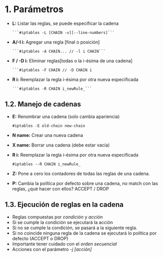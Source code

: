 # 1. Parámetros

- **L:** Listar las reglas, se puede especificar la cadena

      ```#iptables -L [CHAIN -v][--line-numbers]```

- **A/-I i:** Agregar una regla [final o posición]

      ```#iptables -A CHAIN... // -l i CHAIN```

- **F / -D i:** Eliminar reglas[todas o la i-ésima de una cadena]

      ```#iptables -F CHAIN // -D CHAIN i

- **R i:** Reemplazar la regla i-ésima por otra nueva especificada

      ```#iptables -R CHAIN i_newRule_```

## 1.2. Manejo de cadenas

- **E:** Renombrar una cadena (solo cambia apariencia)

    ```#iptables -E old-chain new-chain```

- **N name:** Crear una nueva cadena
- **X name:** Borrar una cadena (debe estar vacía)
- **R i:** Reemplazar la regla i-ésima por otra nueva especificada

    ```#iptables --R CHAIN i_newRule_```

- **Z:** Pone a cero los contadores de todas las reglas de una cadena.
- **P:** Cambia la política por defecto sobre una cadena, no match con las
reglas, ¿qué hacer con ellos? ACCEPT / DROP

## 1.3. Ejecución de reglas en la cadena

* Reglas compuestas por *condición* y *acción*
* Si se cumple la condición se ejecutará la acción
* Si no se cumple la condición, se pasará a la siguiente regla.
* Si no coincide ninguna regla de la cadena se ejecutará lo política por defecto
(ACCEPT o DROP)
* Importante tener cuidado con el *orden secuencial*
* Acciones con el parámetro *-j [acción]*

